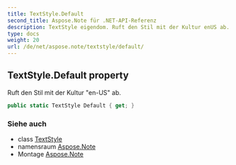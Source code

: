 ```yaml
---
title: TextStyle.Default
second_title: Aspose.Note für .NET-API-Referenz
description: TextStyle eigendom. Ruft den Stil mit der Kultur enUS ab.
type: docs
weight: 20
url: /de/net/aspose.note/textstyle/default/
---
```

## TextStyle.Default property

Ruft den Stil mit der Kultur "en-US" ab.

```csharp
public static TextStyle Default { get; }
```

### Siehe auch

* class [TextStyle](../)
* namensraum [Aspose.Note](../../textstyle/)
* Montage [Aspose.Note](../../../)


